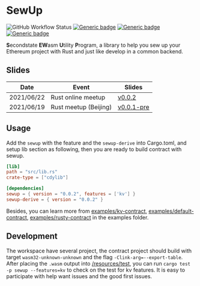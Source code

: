 # SewUp

![GitHub Workflow Status](https://img.shields.io/github/workflow/status/second-state/SewUp/CI)
[![Generic badge](https://img.shields.io/badge/crate.io-0.0.2-green.svg)](https://crates.io/search?q=sewup)
[![Generic badge](https://img.shields.io/badge/SewUpDoc-main-green.svg)](https://second-state.github.io/SewUp/sewup/)
[![Generic badge](https://img.shields.io/badge/SewUpDeriveDoc-main-green.svg)](https://second-state.github.io/SewUp/sewup_derive/)

**S**econdstate **EW**asm **U**tility **P**rogram, a library to help you sew up your Ethereum project with Rust and just like develop in a common backend.

## Slides
| Date       | Event                 | Slides                                                      |
|------------|-----------------------|-------------------------------------------------------------|
| 2021/06/22 | Rust online meetup    | [v0.0.2](https://slides.com/yanganto/ethereum-wasm-in-rust) |
| 2021/06/19 | Rust meetup (Beijing) | [v0.0.1-pre](https://slides.com/yanganto/sewup)             |

## Usage
Add the `sewup` with the feature and the `sewup-derive` into Cargo.toml, and setup lib section as following, then you are ready to build contract with sewup.
```toml
[lib]
path = "src/lib.rs"
crate-type = ["cdylib"]

[dependencies]
sewup = { version = "0.0.2", features = ['kv'] }
sewup-derive = { version = "0.0.2" }
```
Besides, you can learn more from [examples/kv-contract](./examples/kv-contract),  [examples/default-contract](./examples/default-contract),  [examples/rusty-contract](./examples/rusty-contract) in the examples folder.

## Development
The workspace have several project, the contract project should build with target `wasm32-unknown-unknown` and the flag `-Clink-arg=--export-table`.
After placing the `.wasm` output into [/resources/test](./resources/test), you can run `cargo test -p sewup --features=kv` to check on the test for kv features.
It is easy to participate with help want issues and the good first issues.
